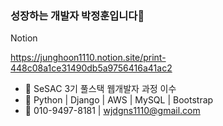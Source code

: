 ### 성장하는 개발자 박정훈입니다👋

Notion

https://junghoon1110.notion.site/print-448c08a1ce31490db5a9756416a41ac2

- 🔭 SeSAC 3기 풀스택 웹개발자 과정 이수
- 🌱 Python | Django | AWS | MySQL | Bootstrap
- 💬 010-9497-8181 | wjdgns1110@gmail.com
